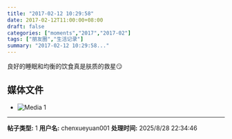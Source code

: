 ```yaml
---
title: "2017-02-12 10:29:58"
date: 2017-02-12T11:00:00+08:00
draft: false
categories: ["moments","2017","2017-02"]
tags: ["朋友圈","生活记录"]
summary: "2017-02-12 10:29:58..."
---
```


良好的睡眠和均衡的饮食真是肤质的救星😏

## 媒体文件

- ![Media 1](/Moments/photos/2017-02-12/201702121029580.jpg)

---

**帖子类型:** 1
**用户名:** chenxueyuan001
**处理时间:** 2025/8/28 22:34:46